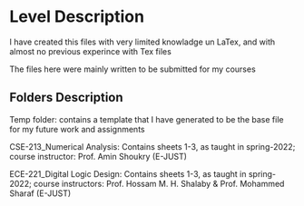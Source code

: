 # Level Description

I have created this files with very limited knowladge un LaTex, and  with almost no previous experince with Tex files

The files here were mainly written to be submitted for my courses

## Folders Description
Temp folder: contains a template that I have generated to be the base file for my future work and assignments

CSE-213_Numerical Analysis: Contains sheets 1-3, as taught in spring-2022; course instructor: Prof. Amin Shoukry (E-JUST)

ECE-221_Digital Logic Design: Contains sheets 1-3, as taught in spring-2022; course instructors: Prof. Hossam M. H. Shalaby & Prof. Mohammed Sharaf (E-JUST)
